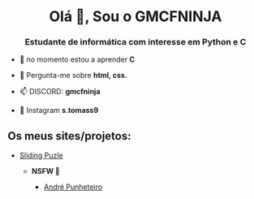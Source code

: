 <h1 align="center">Olá 👋, Sou o GMCFNINJA</h1>
<h3 align="center">Estudante de informática com interesse em Python e C</h3>

- 🌱 no momento estou a aprender **C**

- 💬 Pergunta-me sobre **html, css.**

- 📫 DISCORD: **gmcfninja**

- 📸 Instagram **s.tomass9**



## Os meus sites/projetos:

- [Sliding Puzle](https://gmcfninja.github.io/slide-puzle/)

  
  - **NSFW 🔞**

    - [André Punheteiro](https://gmcfninja.github.io/andre/)